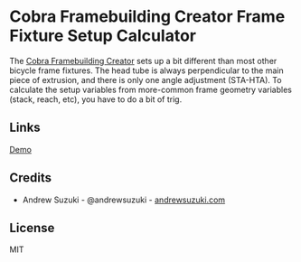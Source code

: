 # Cobra Framebuilding Creator Frame Fixture Setup Calculator

The [Cobra Framebuilding Creator](https://cobraframebuilding.com/store/the-creator-frame-fixture) sets up a bit different than most other bicycle frame fixtures. The head tube is always perpendicular to the main piece of extrusion, and there is only one angle adjustment (STA-HTA). To calculate the setup variables from more-common frame geometry variables (stack, reach, etc), you have to do a bit of trig.

## Links

[Demo](https://cobra-creator-fixture-calculator.netlify.app)

## Credits

- Andrew Suzuki - @andrewsuzuki - [andrewsuzuki.com](http://andrewsuzuki.com)

## License

MIT
